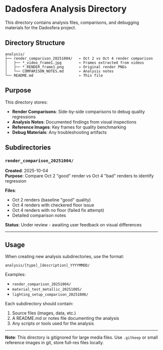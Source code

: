 # Dadosfera Analysis Directory

This directory contains analysis files, comparisons, and debugging materials for the Dadosfera project.

## Directory Structure

```
analysis/
├── render_comparison_20251004/   ← Oct 2 vs Oct 4 render comparison
│   ├── *_video_frame1.jpg        ← Frames extracted from videos
│   ├── *_RENDER_frame1.png       ← Original render PNGs
│   └── COMPARISON_NOTES.md       ← Analysis notes
└── README.md                     ← This file
```

## Purpose

This directory stores:
- **Render Comparisons**: Side-by-side comparisons to debug quality regressions
- **Analysis Notes**: Documented findings from visual inspections
- **Reference Images**: Key frames for quality benchmarking
- **Debug Materials**: Any troubleshooting artifacts

## Subdirectories

### `render_comparison_20251004/`
**Created**: 2025-10-04  
**Purpose**: Compare Oct 2 "good" render vs Oct 4 "bad" renders to identify regression

**Files**:
- Oct 2 renders (baseline "good" quality)
- Oct 4 renders with checkered floor issue
- Oct 4 renders with no floor (failed fix attempt)
- Detailed comparison notes

**Status**: Under review - awaiting user feedback on visual differences

---

## Usage

When creating new analysis subdirectories, use the format:
```
analysis/[type]_[description]_YYYYMMDD/
```

Examples:
- `render_comparison_20251004/`
- `material_test_metallic_20251005/`
- `lighting_setup_comparison_20251006/`

Each subdirectory should contain:
1. Source files (images, data, etc.)
2. A README.md or notes file documenting the analysis
3. Any scripts or tools used for the analysis

---

**Note**: This directory is gitignored for large media files. Use `.gitkeep` or small reference images in git, store full-res files locally.
